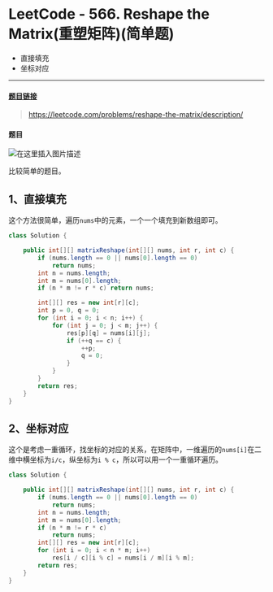 # LeetCode - 566. Reshape the Matrix(重塑矩阵)(简单题)

 - 直接填充
 - 坐标对应

***
#### [题目链接](https://leetcode.com/problems/reshape-the-matrix/description/)
> https://leetcode.com/problems/reshape-the-matrix/description/

#### 题目

![在这里插入图片描述](images/566_t.png)

比较简单的题目。

## 1、直接填充
这个方法很简单，遍历`nums`中的元素，一个一个填充到新数组即可。
```java
class Solution {

    public int[][] matrixReshape(int[][] nums, int r, int c) {
        if (nums.length == 0 || nums[0].length == 0)
            return nums;
        int n = nums.length;
        int m = nums[0].length;
        if (n * m != r * c) return nums;

        int[][] res = new int[r][c];
        int p = 0, q = 0;
        for (int i = 0; i < n; i++) {
            for (int j = 0; j < m; j++) {
                res[p][q] = nums[i][j];
                if (++q == c) {
                    ++p;
                    q = 0;
                }
            }
        }
        return res;
    }
}
```
## 2、坐标对应
这个是考虑一重循环，找坐标的对应的关系，在矩阵中，一维遍历的`nums[i]`在二维中横坐标为`i/c`，纵坐标为`i % c`，所以可以用一个一重循环遍历。

```java
class Solution {

    public int[][] matrixReshape(int[][] nums, int r, int c) {
        if (nums.length == 0 || nums[0].length == 0)
            return nums;
        int n = nums.length;
        int m = nums[0].length;
        if (n * m != r * c)
            return nums;
        int[][] res = new int[r][c];
        for (int i = 0; i < n * m; i++)
            res[i / c][i % c] = nums[i / m][i % m];
        return res;
    }
}

```
